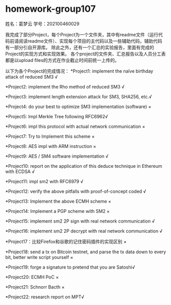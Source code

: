 # homework-group107
姓名：葛梦云  学号：202100460029

我完成了部分Project，每个Project为一个文件夹，其中有readme文件（运行代码前请阅读readme文件）、实现每个项目的主代码以及一些辅助代码，辅助代码有一部分引自开源库。
除此之外，还有一个汇总的实验报告，里面有完成的Project的实现方式和实现效果。
各个project的文件夹、汇总报告以及人员分工表都是以upload files的方式在作业截止时间前统一上传的。

以下为各个Project的完成情况：
*Project1: implement the naïve birthday attack of reduced SM3 √

*Project2: implement the Rho method of reduced SM3  √

*Project3: implement length extension attack for SM3, SHA256, etc.√

*Project4: do your best to optimize SM3 implementation (software) ×

*Project5: Impl Merkle Tree following RFC6962√

*Project6: impl this protocol with actual network communication ×

*Project7: Try to Implement this scheme ×

*Project8: AES impl with ARM instruction ×

*Project9: AES / SM4 software implementation   √ 

*Project10: report on the application of this deduce technique in Ethereum with ECDSA √

*Project11: impl sm2 with RFC6979 √

*Project12: verify the above pitfalls with proof-of-concept coded √

*Project13: Implement the above ECMH scheme ×

*Project14: Implement a PGP scheme with SM2 ×

*Project15: implement sm2 2P sign with real network communication √

*Project16: implement sm2 2P decrypt with real network communication √

*Project17：比较Firefox和谷歌的记住密码插件的实现区别 ×

*Project18: send a tx on Bitcoin testnet, and parse the tx data down to every bit, better write script yourself ×

*Project19: forge a signature to pretend that you are Satoshi√

*Project20: ECMH PoC ×

*Project21: Schnorr Bacth ×

*Project22: research report on MPT√



